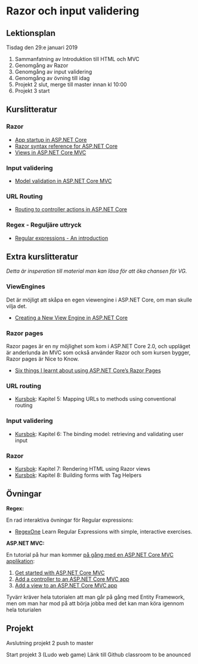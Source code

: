# Razor och input validering

## Lektionsplan
Tisdag den 29:e januari 2019

1. Sammanfatning av Introduktion till HTML och MVC
1. Genomgång av Razor
1. Genomgång av input validering
1. Genomgång av övning till idag
1. Projekt 2 slut, merge till master innan kl 10:00
1. Projekt 3 start

## Kurslitteratur

### Razor
- [App startup in ASP.NET Core](https://docs.microsoft.com/en-us/aspnet/core/fundamentals/startup?view=aspnetcore-2.2)
- [Razor syntax reference for ASP.NET Core](https://docs.microsoft.com/en-us/aspnet/core/mvc/views/razor?view=aspnetcore-2.2)
- [Views in ASP.NET Core MVC](https://docs.microsoft.com/en-us/aspnet/core/mvc/views/overview?view=aspnetcore-2.2)

### Input validering
- [Model validation in ASP.NET Core MVC](https://docs.microsoft.com/en-us/aspnet/core/mvc/models/validation?view=aspnetcore-2.2)

### URL Routing
- [Routing to controller actions in ASP.NET Core](https://docs.microsoft.com/en-us/aspnet/core/mvc/controllers/routing?view=aspnetcore-2.2)

### Regex - Reguljäre uttryck
- [Regular expressions - An introduction](https://www.aivosto.com/articles/regex.html)

## Extra kurslitteratur
*Detta är insperation till material man kan läsa för att öka chansen för VG.*

### ViewEngines
Det är möjligt att skåpa en egen viewengine i ASP.NET Core, om man skulle vilja det.
- [Creating a New View Engine in ASP.NET Core](https://www.davepaquette.com/archive/2016/11/22/creating-a-new-view-engine-in-asp-net-core.aspx)

### Razor pages
Razor pages är en ny möjlighet som kom i ASP.NET Core 2.0, och uppläget är anderlunda än MVC som också använder Razor och som kursen bygger, Razor pages är Nice to Know.
- [Six things I learnt about using ASP.NET Core’s Razor Pages](https://www.thereformedprogrammer.net/six-things-i-learnt-about-using-asp-net-cores-razor-pages/)

### URL routing
* [Kursbok](book.md): Kapitel 5: Mapping URLs to methods using conventional routing

### Input validering
* [Kursbok](book.md): Kapitel 6: The binding model: retrieving and validating user input

### Razor
* [Kursbok](book.md): Kapitel 7: Rendering HTML using Razor views
* [Kursbok](book.md): Kapitel 8: Building forms with Tag Helpers

## Övningar
**Regex:**

En rad interaktiva övningar för Regular expressions: 
- [RegexOne](https://regexone.com/) Learn Regular Expressions with simple, interactive exercises.

**ASP.NET MVC:**

En tutorial på hur man kommer [på gång med en ASP.NET Core MVC applikation](https://docs.microsoft.com/en-us/aspnet/core/tutorials/first-mvc-app/?view=aspnetcore-2.2):
1. [Get started with ASP.NET Core MVC](https://docs.microsoft.com/en-us/aspnet/core/tutorials/first-mvc-app/start-mvc?view=aspnetcore-2.2&tabs=visual-studio)
1. [Add a controller to an ASP.NET Core MVC app](https://docs.microsoft.com/en-us/aspnet/core/tutorials/first-mvc-app/adding-controller?view=aspnetcore-2.2&tabs=visual-studio)
1. [Add a view to an ASP.NET Core MVC app](https://docs.microsoft.com/en-us/aspnet/core/tutorials/first-mvc-app/adding-view?view=aspnetcore-2.2&tabs=visual-studio)

Tyvärr kräver hela tutorialen att man går på gång med Entity Framework, men om man har mod på att börja jobba med det kan man köra igennom hela toturialen

## Projekt
Avslutning projekt 2 push to master

Start projekt 3 (Ludo web game)
Länk till Github classroom to be anounced